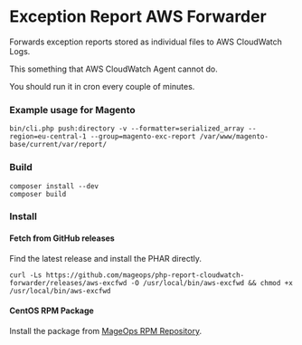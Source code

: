 Exception Report AWS Forwarder
===============================

Forwards exception reports stored as individual files to AWS CloudWatch Logs.

This something that AWS CloudWatch Agent cannot do.

You should run it in cron every couple of minutes.

### Example usage for Magento

```
bin/cli.php push:directory -v --formatter=serialized_array --region=eu-central-1 --group=magento-exc-report /var/www/magento-base/current/var/report/  
```

### Build

```
composer install --dev
composer build
```

### Install

#### Fetch from GitHub releases

Find the latest release and install the PHAR directly.

```shell
curl -Ls https://github.com/mageops/php-report-cloudwatch-forwarder/releases/aws-excfwd -O /usr/local/bin/aws-excfwd && chmod +x /usr/local/bin/aws-excfwd
```

#### CentOS RPM Package

Install the package from [MageOps RPM Repository](https://mageops.github.io/rpm/).
